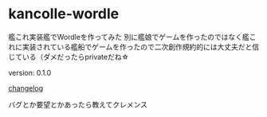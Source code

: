 # kancolle-wordle

艦これ実装艦でWordleを作ってみた
別に艦娘でゲームを作ったのではなく艦これに実装されている艦船でゲームを作ったので二次創作規約的には大丈夫だと信じている（ダメだったらprivateだね☆

version: 0.1.0

[changelog](changelog.md)

バグとか要望とかあったら教えてクレメンス
